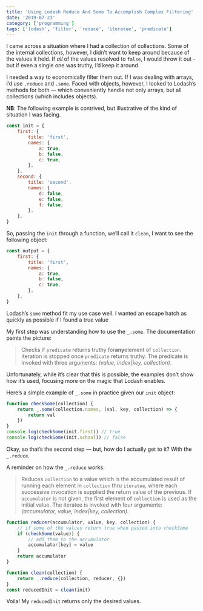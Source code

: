 ```yaml
---
title: 'Using Lodash Reduce And Some To Accomplish Complex Filtering'
date: '2019-07-23'
category: ['programming']
tags: ['lodash', 'filter', 'reduce', 'iteratee', 'predicate']
---
```


I came across a situation where I had a collection of collections. Some of the internal collections, however, I didn’t want to keep around because of the values it held. If _all_ of the values resolved to `false`, I would throw it out - but if even a single one was truthy, I’d keep it around.

I needed a way to economically filter them out. If I was dealing with arrays, I’d use `.reduce` and `.some`. Faced with objects, however, I looked to Lodash’s methods for both — which conveniently handle not only arrays, but all collections (which includes objects).

**NB**: The following example is contrived, but illustrative of the kind of situation I was facing.

```javascript
const init = {
    first: {
        title: 'first',
        names: {
            a: true,
            b: false,
            c: true,
        },
    },
    second: {
        title: 'second',
        names: {
            d: false,
            e: false,
            f: false,
        },
    },
}
```

So, passing the `init` through a function, we’ll call it `clean`, I want to see the following object:

```javascript
const output = {
    first: {
        title: 'first',
        names: {
            a: true,
            b: false,
            c: true,
        },
    },
}
```

Lodash’s `some` method fit my use case well. I wanted an escape hatch as quickly as possible if I found a true value

My first step was understanding how to use the `_.some`. The documentation paints the picture:

> Checks if `predicate` returns truthy for**any**element of `collection`. Iteration is stopped once `predicate` returns truthy. The predicate is invoked with three arguments: _(value, index|key, collection)_.

Unfortunately, while it’s clear that this is possible, the examples don’t show how it’s used, focusing more on the magic that Lodash enables.

Here’s a simple example of `_.some` in practice given our `init` object:

```javascript
function checkSome(collection) {
    return _.some(collection.names, (val, key, collection) => {
        return val
    })
}
console.log(checkSome(init.first)) // true
console.log(checkSome(init.school)) // false
```

Okay, so that’s the second step — but, how do I actually get to it? With the `_.reduce`.

A reminder on how the `_.reduce` works:

> Reduces `collection` to a value which is the accumulated result of running each element in `collection` thru `iteratee`, where each successive invocation is supplied the return value of the previous. If `accumulator` is not given, the first element of `collection` is used as the initial value. The iteratee is invoked with four arguments: _(accumulator, value, index|key, collection)_.

```javascript
function reducer(accumulator, value, key, collection) {
    // if some of the values return true when passed into checkSome
    if (checkSome(value)) {
        // add them to the accumulator
        accumulator[key] = value
    }
    return accumulator
}

function clean(collection) {
    return _.reduce(collection, reducer, {})
}
const reducedInit = clean(init)
```

Voila! My `reducedInit` returns only the desired values.
